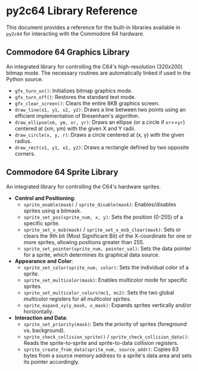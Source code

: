 # py2c64 Library Reference

This document provides a reference for the built-in libraries available in `py2c64` for interacting with the Commodore 64 hardware.

## Commodore 64 Graphics Library
An integrated library for controlling the C64's high-resolution (320x200) bitmap mode. The necessary routines are automatically linked if used in the Python source.

-   `gfx_turn_on()`: Initializes bitmap graphics mode.
-   `gfx_turn_off()`: Restores the standard text mode.
-   `gfx_clear_screen()`: Clears the entire 8KB graphics screen.
-   `draw_line(x1, y1, x2, y2)`: Draws a line between two points using an efficient implementation of Bresenham's algorithm.
-   `draw_ellipse(xm, ym, xr, yr)`: Draws an ellipse (or a circle if `xr`==`yr`) centered at (xm, ym) with the given X and Y radii.
-   `draw_circle(x, y, r)`: Draws a circle centered at (x, y) with the given radius.
-   `draw_rect(x1, y1, x2, y2)`: Draws a rectangle defined by two opposite corners.

## Commodore 64 Sprite Library
An integrated library for controlling the C64's hardware sprites.

-   **Control and Positioning**:
    -   `sprite_enable(mask)` / `sprite_disable(mask)`: Enables/disables sprites using a bitmask.
    -   `sprite_set_pos(sprite_num, x, y)`: Sets the position (0-255) of a specific sprite.
    -   `sprite_set_x_msb(mask)` / `sprite_set_x_msb_clear(mask)`: Sets or clears the 9th bit (Most Significant Bit) of the X-coordinate for one or more sprites, allowing positions greater than 255.
    -   `sprite_set_pointer(sprite_num, pointer_val)`: Sets the data pointer for a sprite, which determines its graphical data source.
-   **Appearance and Color**:
    -   `sprite_set_color(sprite_num, color)`: Sets the individual color of a sprite.
    -   `sprite_set_multicolor(mask)`: Enables multicolor mode for specific sprites.
    -   `sprite_set_multicolor_colors(mc1, mc2)`: Sets the two global multicolor registers for all multicolor sprites.
    -   `sprite_expand_xy(y_mask, x_mask)`: Expands sprites vertically and/or horizontally.
-   **Interaction and Data**:
    -   `sprite_set_priority(mask)`: Sets the priority of sprites (foreground vs. background).
    -   `sprite_check_collision_sprite()` / `sprite_check_collision_data()`: Reads the sprite-to-sprite and sprite-to-data collision registers.
    -   `sprite_create_from_data(sprite_num, source_addr)`: Copies 63 bytes from a source memory address to a sprite's data area and sets its pointer accordingly.